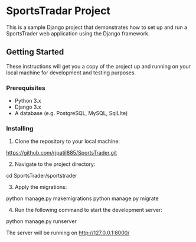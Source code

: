 # SportsTradar Project

This is a sample Django project that demonstrates how to set up and run a SportsTrader web application using the Django framework.

## Getting Started

These instructions will get you a copy of the project up and running on your local machine for development and testing purposes.

### Prerequisites

- Python 3.x
- Django 3.x
- A database (e.g. PostgreSQL, MySQL, SqlLIte)

### Installing

1. Clone the repository to your local machine:

https://github.com/rjpatil885/SportsTrader.git

2. Navigate to the project directory:

cd SportsTrader/sportstrader

3. Apply the migrations:

python manage.py makemigrations
python manage.py migrate

4. Run the following command to start the development server:

python manage.py runserver

The server will be running on http://127.0.0.1:8000/
